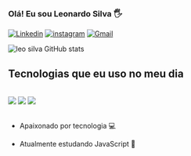 ### Olá! Eu sou Leonardo Silva 🖐

[![Linkedin](https://img.shields.io/badge/LinkedIn-0077B5?style=for-the-badge&logo=linkedin&logoColor=white)](https://www.linkedin.com/in/leonardo-sousa-24942a251/)
[![instagram](https://img.shields.io/badge/Instagram-E4405F?style=for-the-badge&logo=instagram&logoColor=white)](https://www.instagram.com/leonardosilva_25/)
[![Gmail](https://img.shields.io/badge/Gmail-D14836?style=for-the-badge&logo=gmail&logoColor=white)](mailto:leonardo.ssilva@fco.net.br)




![leo silva GitHub stats](https://github-readme-stats.vercel.app/api?username=leoossilva&show_icons=true&theme=dracula)

## Tecnologias que eu uso no meu dia 

<div style="display: inline_block"><br/>
   <img  atl="HTML5" src="https://img.shields.io/badge/HTML5-E34F26?style=for-the-badge&logo=html5&logoColor=white"/>
   <img  atl="CSS3" src="https://img.shields.io/badge/CSS3-1572B6?style=for-the-badge&logo=css3&logoColor=white"/>
   <img  atl="JavaScript" src="https://img.shields.io/badge/JavaScript-F7DF1E?style=for-the-badge&logo=javascript&logoColor=black"/>
</div><br/>

* Apaixonado por tecnologia 💻

* Atualmente estudando JavaScript 📘
